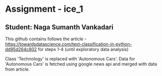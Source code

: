 
# Assignment - ice_1

## Student: Naga Sumanth Vankadari


This github contains follows the article - https://towardsdatascience.com/text-classification-in-python-dd95d264c802 for steps 1-4 (until exploratory data analysis)

Class 'Technology' is replaced with 'Autonomous Cars'. Data for 'Autonomous Cars' is fetched using google news api and merged with data from article.
